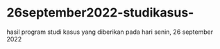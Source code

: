 # 26september2022-studikasus-
hasil program studi kasus yang diberikan pada hari senin, 26 september 2022

